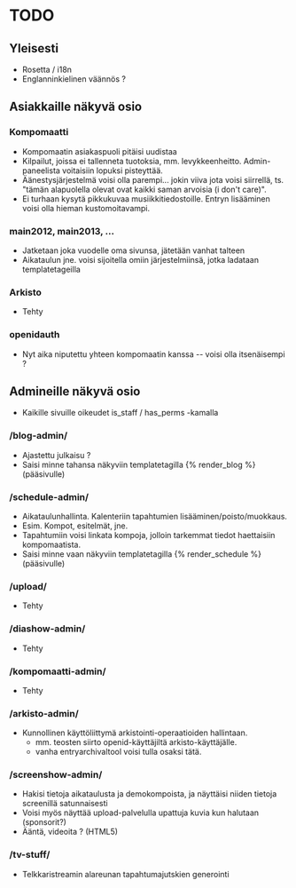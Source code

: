 # TODO

## Yleisesti

* Rosetta / i18n
* Englanninkielinen väännös ?

## Asiakkaille näkyvä osio

### Kompomaatti
* Kompomaatin asiakaspuoli pitäisi uudistaa
* Kilpailut, joissa ei tallenneta tuotoksia, mm. levykkeenheitto. Admin-paneelista voitaisiin lopuksi pisteyttää.
* Äänestysjärjestelmä voisi olla parempi... jokin viiva jota voisi siirrellä, ts. "tämän alapuolella
  olevat ovat kaikki saman arvoisia (i don't care)".
* Ei turhaan kysytä pikkukuvaa musiikkitiedostoille. Entryn lisääminen voisi olla hieman kustomoitavampi.

### main2012, main2013, ...

* Jatketaan joka vuodelle oma sivunsa, jätetään vanhat talteen
* Aikataulun jne. voisi sijoitella omiin järjestelmiinsä, jotka ladataan templatetageilla

### Arkisto

* Tehty

### openidauth

* Nyt aika niputettu yhteen kompomaatin kanssa -- voisi olla itsenäisempi ?

## Admineille näkyvä osio

* Kaikille sivuille oikeudet is_staff / has_perms -kamalla

### /blog-admin/

* Ajastettu julkaisu ?
* Saisi minne tahansa näkyviin templatetagilla {% render_blog %} (pääsivulle)

### /schedule-admin/

* Aikataulunhallinta. Kalenteriin tapahtumien lisääminen/poisto/muokkaus.
* Esim. Kompot, esitelmät, jne.
* Tapahtumiin voisi linkata kompoja, jolloin tarkemmat tiedot haettaisiin kompomaatista.
* Saisi minne vaan näkyviin templatetagilla {% render_schedule %} (pääsivulle)

### /upload/

* Tehty
  
### /diashow-admin/

* Tehty

### /kompomaatti-admin/

* Tehty

### /arkisto-admin/

* Kunnollinen käyttöliittymä arkistointi-operaatioiden hallintaan.
  * mm. teosten siirto openid-käyttäjiltä arkisto-käyttäjälle.
  * vanha entryarchivaltool voisi tulla osaksi tätä.
  
### /screenshow-admin/

* Hakisi tietoja aikataulusta ja demokompoista, ja näyttäisi niiden tietoja screenillä satunnaisesti
* Voisi myös näyttää upload-palvelulla upattuja kuvia kun halutaan (sponsorit?)
* Ääntä, videoita ? (HTML5)

### /tv-stuff/
* Telkkaristreamin alareunan tapahtumajutskien generointi
